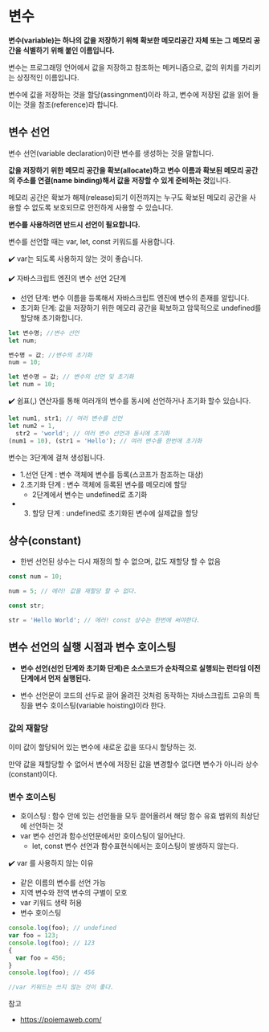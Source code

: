 # 변수

**변수(variable)는 하나의 값을 저장하기 위해 확보한 메모리공간 자체 또는 그 메모리 공간을 식별하기 위해 붙인 이름입니다.**

변수는 프로그래밍 언어에서 값을 저장하고 참조하는 메커니즘으로, 값의 위치를 가리키는 상징적인 이름입니다.

변수에 값을 저장하는 것을 할당(assingnment)이라 하고, 변수에 저장된 값을 읽어 들이는 것을 참조(reference)라 합니다.

## 변수 선언

변수 선언(variable declaration)이란 변수를 생성하는 것을 말합니다.

**값을 저장하기 위한 메모리 공간을 확보(allocate)하고 변수 이름과 확보된 메모리 공간의 주소를 연결(name binding)해서 값을 저장할 수 있게 준비하는 것**입니다.

메모리 공간은 확보가 해제(release)되기 이전까지는 누구도 확보된 메모리 공간을 사용할 수 없도록 보호되므로 안전하게 사용할 수 있습니다.

**변수를 사용하려면 반드시 선언이 필요합니다.**

변수를 선언할 때는 var, let, const 키워드를 사용합니다.

✔️ var는 되도록 사용하지 않는 것이 좋습니다.

✔️ 자바스크립트 엔진의 변수 선언 2단계

- 선언 단계: 변수 이름을 등록해서 자바스크립트 엔진에 변수의 존재를 알립니다.
- 초기화 단계: 값을 저장하기 위한 메모리 공간을 확보하고 암묵적으로 undefined를 할당해 초기화합니다.

```js
let 변수명; //변수 선언
let num;

변수명 = 값; //변수의 초기화
num = 10;

let 변수명 = 값; // 변수의 선언 및 초기화
let num = 10;
```

✔️ 쉼표(,) 연산자를 통해 여러개의 변수를 동시에 선언하거나 초기화 할수 있습니다.

```js
let num1, str1; // 여러 변수를 선언
let num2 = 1,
  str2 = 'world'; // 여러 변수 선언과 동시에 초기화
(num1 = 10), (str1 = 'Hello'); // 여러 변수를 한번에 초기화
```

변수는 3단계에 걸쳐 생성됩니다.

- 1.선언 단계 : 변수 객체에 변수를 등록(스코프가 참조하는 대상)
- 2.초기화 단계 : 변수 객체에 등록된 변수를 메모리에 할당
  - 2단계에서 변수는 undefined로 초기화
- 3. 할당 단계 : undefined로 초기화된 변수에 실제값을 할당

## 상수(constant)

- 한번 선언된 상수는 다시 재정의 할 수 없으며, 값도 재할당 할 수 없음

```js
const num = 10;

num = 5; // 에러! 값을 재할당 할 수 없다.

const str;

str = 'Hello World'; // 에러! const 상수는 한번에 써야한다.
```

## 변수 선언의 실행 시점과 변수 호이스팅

- **변수 선언(선언 단계와 초기화 단계)은 소스코드가 순차적으로 실행되는 런타임 이전 단계에서 먼저 실행된다.**

- 변수 선언문이 코드의 선두로 끌어 올려진 것처럼 동작하는 자바스크립트 고유의 특징을 변수 호이스팅(variable hoisting)이라 한다.

### 값의 재할당

이미 값이 할당되어 있는 변수에 새로운 값을 또다시 할당하는 것.

만약 값을 재할당할 수 없어서 변수에 저장된 값을 변경할수 없다면 변수가 아니라 상수(constant)이다.

### 변수 호이스팅

- 호이스팅 : 함수 안에 있는 선언들을 모두 끌어올려서 해당 함수 유효 범위의 최상단에 선언하는 것
- var 변수 선언과 함수선언문에서만 호이스팅이 일어난다.
  - let, const 변수 선언과 함수표현식에서는 호이스팅이 발생하지 않는다.

✔️ var 를 사용하지 않는 이유

- 같은 이름의 변수를 선언 가능
- 지역 변수와 전역 변수의 구별이 모호
- var 키워드 생략 허용
- 변수 호이스팅

```js
console.log(foo); // undefined
var foo = 123;
console.log(foo); // 123
{
  var foo = 456;
}
console.log(foo); // 456

//var 키워드는 쓰지 않는 것이 좋다.
```

참고

- https://poiemaweb.com/
